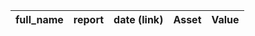 | full_name   | report   | date (link)   | Asset   | Value   |
|-------------|----------|---------------|---------|---------|